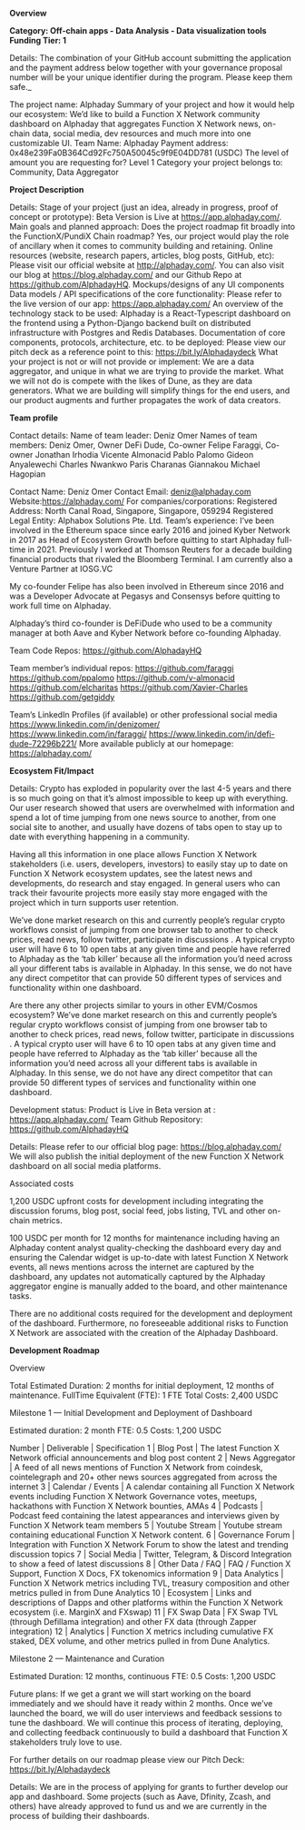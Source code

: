 **Overview**

**Category: Off-chain apps - Data Analysis - Data visualization tools
Funding Tier: 1**

Details:
The combination of your GitHub account submitting the application and the payment address below together with your governance proposal number will be your unique identifier during the program. Please keep them safe._

The project name: Alphaday
Summary of your project and how it would help our ecosystem: We’d like to build a Function X Network community dashboard on Alphaday that aggregates Function X Network news, on-chain data, social media, dev resources and much more into one customizable UI.
Team Name: Alphaday
Payment address: 0x48e239Fa0B364Cd92Fc750A50045c9f9E04DD781  (USDC)
The level of amount you are requesting for? Level 1
Category your project belongs to: Community, Data Aggregator

**Project Description**

Details:
Stage of your project (just an idea, already in progress, proof of concept or prototype): Beta Version is Live at https://app.alphaday.com/. 
Main goals and planned approach: 
Does the project roadmap fit broadly into the FunctionX/PundiX Chain roadmap? Yes, our project would play the role of ancillary when it comes to community building and retaining.
Online resources (website, research papers, articles, blog posts, GitHub, etc): Please visit our official website at http://alphaday.com/. You can also visit our blog at https://blog.alphaday.com/ and our Github Repo at https://github.com/AlphadayHQ. 
Mockups/designs of any UI components Data models / API specifications of the core functionality: Please refer to the live version of our app: https://app.alphaday.com/ 
An overview of the technology stack to be used: Alphaday is a React-Typescript dashboard on the frontend using a Python-Django backend built on distributed infrastructure with Postgres and Redis Databases.
Documentation of core components, protocols, architecture, etc. to be deployed: Please view our pitch deck as a reference point to this: https://bit.ly/Alphadaydeck 
What your project is not or will not provide or implement: We are a data aggregator, and unique in what we are trying to provide the market. What we will not do is compete with the likes of Dune, as they are data generators. What we are building will simplify things for the end users, and our product augments and further propagates the work of data creators.

**Team profile**

Contact details: 
Name of team leader: Deniz Omer
Names of team members:
Deniz Omer, Owner
DeFi Dude, Co-owner
Felipe Faraggi, Co-owner
Jonathan Irhodia
Vicente Almonacid
Pablo Palomo
Gideon Anyalewechi
Charles Nwankwo
Paris Charanas Giannakou
Michael Hagopian

Contact Name: Deniz Omer
Contact Email: deniz@alphaday.com 
Website:https://alphaday.com/ 
For companies/corporations: 
Registered Address: 
North Canal Road, Singapore, Singapore, 059294
Registered Legal Entity: Alphabox Solutions Pte. Ltd.
Team’s experience:
I’ve been involved in the Ethereum space since early 2016 and joined Kyber Network in 2017 as Head of Ecosystem Growth before quitting to start Alphaday full-time in 2021. Previously I worked at Thomson Reuters for a decade building financial products that rivaled the Bloomberg Terminal. I am currently also a Venture Partner at IOSG.VC

My co-founder Felipe has also been involved in Ethereum since 2016 and was a Developer Advocate at Pegasys and Consensys before quitting to work full time on Alphaday.

Alphaday’s third co-founder is DeFiDude who used to be a community manager at both Aave and Kyber Network before co-founding Alphaday.

Team Code Repos:
https://github.com/AlphadayHQ

Team member’s individual repos:
https://github.com/faraggi
https://github.com/ppalomo
https://github.com/v-almonacid
https://github.com/elcharitas
https://github.com/Xavier-Charles
https://github.com/getgiddy

Team’s LinkedIn Profiles (if available) or other professional social media
https://www.linkedin.com/in/denizomer/ 
https://www.linkedin.com/in/faraggi/ 
https://www.linkedin.com/in/defi-dude-72296b221/ 
More available publicly at our homepage: https://alphaday.com/ 

**Ecosystem Fit/Impact**

Details:
Crypto has exploded in popularity over the last 4-5 years and there is so much going on that it’s almost impossible to keep up with everything. Our user research showed that users are overwhelmed with information and spend a lot of time jumping from one news source to another, from one social site to another, and usually have dozens of tabs open to stay up to date with everything happening in a community. 

Having all this information in one place allows Function X Network stakeholders (i.e. users, developers, investors) to easily stay up to date on Function X Network ecosystem updates, see the latest news and developments, do research and stay engaged. In general users who can track their favourite projects more easily stay more engaged with the project which in turn supports user retention. 

We’ve done market research on this and currently people’s regular crypto workflows consist of jumping from one browser tab to another to check prices, read news, follow twitter, participate in discussions . A typical crypto user will have 6 to 10 open tabs at any given time and people have referred to Alphaday as the ‘tab killer’ because all the information you’d need across all your different tabs is available in Alphaday. In this sense, we do not have any direct competitor that can provide 50 different types of services and functionality within one dashboard.

Are there any other projects similar to yours in other EVM/Cosmos ecosystem?
We’ve done market research on this and currently people’s regular crypto workflows consist of jumping from one browser tab to another to check prices, read news, follow twitter, participate in discussions . A typical crypto user will have 6 to 10 open tabs at any given time and people have referred to Alphaday as the ‘tab killer’ because all the information you’d need across all your different tabs is available in Alphaday. In this sense, we do not have any direct competitor that can provide 50 different types of services and functionality within one dashboard.

Development status:
Product is Live in Beta version at : https://app.alphaday.com/
Team Github Repository: https://github.com/AlphadayHQ 

Details:
Please refer to our official blog page: https://blog.alphaday.com/
We will also publish the initial deployment of the new Function X Network dashboard on all social media platforms.

Associated costs

1,200 USDC upfront costs for development including integrating the discussion forums, blog post, social feed, jobs listing, TVL and other on-chain metrics.

100 USDC per month for 12 months for maintenance including having an Alphaday content analyst quality-checking the dashboard every day and ensuring the Calendar widget is up-to-date with latest Function X Network events, all news mentions across the internet are captured by the dashboard, any updates not automatically captured by the Alphaday aggregator engine is manually added to the board, and other maintenance tasks.

There are no additional costs required for the development and deployment of the dashboard. Furthermore, no foreseeable additional risks to Function X Network are associated with the creation of the Alphaday Dashboard.

**Development Roadmap**

Overview

Total Estimated Duration: 2 months for initial deployment, 12 months of maintenance.
FullTime Equivalent (FTE): 1 FTE
Total Costs: 2,400 USDC

Milestone 1 — Initial Development and Deployment of Dashboard

Estimated duration: 2 month
FTE: 0.5
Costs: 1,200 USDC            

Number | Deliverable | Specification 
1 | Blog Post | The latest Function X Network official announcements and blog post content
2 | News Aggregator | A feed of all news mentions of Function X Network from coindesk, cointelegraph and 20+ other news sources aggregated from across the internet
3 | Calendar / Events | A calendar containing all Function X Network events including Function X Network Governance votes, meetups, hackathons with Function X Network bounties, AMAs
4 | Podcasts | Podcast feed containing the latest appearances and interviews given by Function X Network team members
5 | Youtube Stream | Youtube stream containing educational Function X Network content.
6 | Governance Forum | Integration with Function X Network Forum to show the latest and trending discussion topics
7 | Social Media | Twitter, Telegram, & Discord Integration to show a feed of latest discussions
8 | Other Data / FAQ | FAQ / Function X Support, Function X Docs, FX tokenomics information
9 | Data Analytics | Function X Network metrics including TVL, treasury composition and other metrics pulled in from Dune Analytics
10 | Ecosystem | Links and descriptions of Dapps and other platforms within the Function X Network ecosystem (i.e. MarginX and FXswap)
11 | FX Swap Data | FX Swap TVL (through Defillama integration) and other FX data (through Zapper integration)
12 | Analytics | Function X metrics including cumulative FX staked, DEX volume, and other metrics pulled in from Dune Analytics.

Milestone 2 — Maintenance and Curation

Estimated Duration: 12 months, continuous
FTE: 0.5
Costs: 1,200 USDC

Future plans:
If we get a grant we will start working on the board immediately and we should have it ready within 2 months. Once we’ve launched the board, we will do user interviews and feedback sessions to tune the dashboard. We will continue this process of iterating, deploying, and collecting feedback continuously to build a dashboard that Function X stakeholders truly love to use.

For further details on our roadmap please view our Pitch Deck: https://bit.ly/Alphadaydeck 

Details:
We are in the process of applying for grants to further develop our app and dashboard. Some projects (such as Aave, Dfinity, Zcash, and others) have already approved to fund us and we are currently in the process of building their dashboards.
